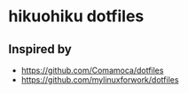 # hikuohiku dotfiles

## Inspired by

- <https://github.com/Comamoca/dotfiles>
- <https://github.com/mylinuxforwork/dotfiles>
